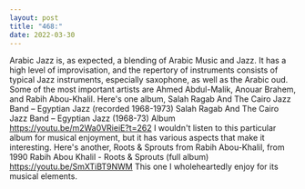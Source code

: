 ```yaml
---
layout: post
title: "468:"
date: 2022-03-30
---
```


Arabic Jazz is, as expected, a blending of Arabic Music and Jazz. It has a high level of improvisation, and the repertory of instruments consists of typical Jazz instruments, especially saxophone, as well as the Arabic oud. Some of the most important artists are Ahmed Abdul-Malik, Anouar Brahem, and Rabih Abou-Khalil. Here's one album, Salah Ragab And The Cairo Jazz Band ‎– Egyptian Jazz (recorded 1968-1973)
 Salah Ragab And The Cairo Jazz Band ‎– Egyptian Jazz (1968-73) Album
https://youtu.be/m2Wa0VRieiE?t=262 
I wouldn't listen to this particular album for musical enjoyment, but it has various aspects that make it interesting. Here's another, Roots & Sprouts from Rabih Abou-Khalil, from 1990 
 Rabih Abou Khalil - Roots & Sprouts (full album)
https://youtu.be/SmXTiBT9NWM 
This one I wholeheartedly enjoy for its musical elements.
